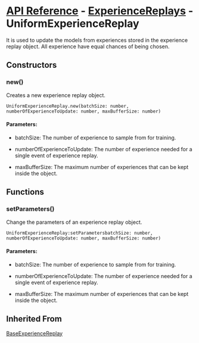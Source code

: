 # [API Reference](../../API.md) - [ExperienceReplays](../ExperienceReplays.md) - UniformExperienceReplay

It is used to update the models from experiences stored in the experience replay object. All experience have equal chances of being chosen.

## Constructors

### new()

Creates a new experience replay object.

```
UniformExperienceReplay.new(batchSize: number, numberOfExperienceToUpdate: number, maxBufferSize: number)
```

#### Parameters:

* batchSize: The number of experience to sample from for training.

* numberOfExperienceToUpdate: The number of experience needed for a single event of experience replay.

* maxBufferSize: The maximum number of experiences that can be kept inside the object.

## Functions

### setParameters()

Change the parameters of an experience replay object.

```
UniformExperienceReplay:setParametersbatchSize: number, numberOfExperienceToUpdate: number, maxBufferSize: number)
```

#### Parameters:

* batchSize: The number of experience to sample from for training.

* numberOfExperienceToUpdate: The number of experience needed for a single event of experience replay.

* maxBufferSize: The maximum number of experiences that can be kept inside the object.

## Inherited From

[BaseExperienceReplay](../BaseExperienceReplay.md)
